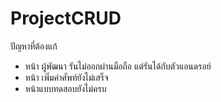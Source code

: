 # ProjectCRUD
ปัญหาที่ต้องแก้ 
- หน้า ผู้พัฒนา รันไม่ออกผ่านมือถือ แต่รันได้กับตัวแอนดรอย์
- หน้า เพิ่มคำศัพท์ยังไม่เสร็จ
- หน้าแบบทดสอบยังไม่ครบ
